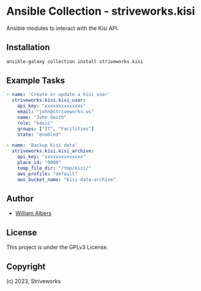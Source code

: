 # Ansible Collection - striveworks.kisi

Ansible modules to interact with the Kisi API.

## Installation

```bash
ansible-galaxy collection install striveworks.kisi
```

## Example Tasks

```yml
- name: 'Create or update a kisi user'
  striveworks.kisi.kisi_user:
    api_key: "xxxxxxxxxxxxxx"
    email: "john@striveworks.us"
    name: "John Smith"
    role: "basic"
    groups: ["IT", "Facilities"]
    state: "enabled"

- name: 'Backup kisi data'
  striveworks.kisi.kisi_archive:
    api_key: "xxxxxxxxxxxxxx"
    place_id: "0000"
    temp_file_dir: "/tmp/kisi/"
    aws_profile: "default"
    aws_bucket_name: "kisi-data-archive"
```

## Author

* [William Albers](https://www.github.com/walbers)

## License

This project is under the GPLv3 License.

## Copyright

(c) 2023, Striveworks
